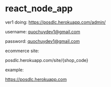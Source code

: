 # react_node_app

ver1 doing: https://posdlc.herokuapp.com/admin/

username: quochuydev1@gmail.com

password: quochuydev1@gmail.com

ecommerce site:

posdlc.herokuapp.com/site/{shop_code}

example: 

https://posdlc.herokuapp.com
